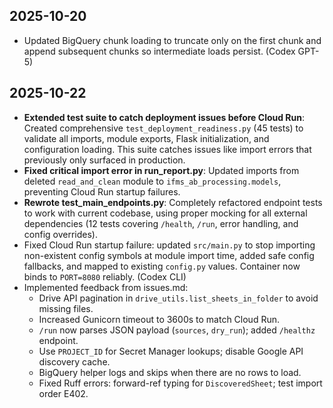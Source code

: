 ## 2025-10-20
- Updated BigQuery chunk loading to truncate only on the first chunk and append subsequent chunks so intermediate loads persist. (Codex GPT-5)

## 2025-10-22
- **Extended test suite to catch deployment issues before Cloud Run**: Created comprehensive `test_deployment_readiness.py` (45 tests) to validate all imports, module exports, Flask initialization, and configuration loading. This suite catches issues like import errors that previously only surfaced in production.
- **Fixed critical import error in run_report.py**: Updated imports from deleted `read_and_clean` module to `ifms_ab_processing.models`, preventing Cloud Run startup failures.
- **Rewrote test_main_endpoints.py**: Completely refactored endpoint tests to work with current codebase, using proper mocking for all external dependencies (12 tests covering `/health`, `/run`, error handling, and config overrides).
- Fixed Cloud Run startup failure: updated `src/main.py` to stop importing non-existent config symbols at module import time, added safe config fallbacks, and mapped to existing `config.py` values. Container now binds to `PORT=8080` reliably. (Codex CLI)
- Implemented feedback from issues.md:
  - Drive API pagination in `drive_utils.list_sheets_in_folder` to avoid missing files.
  - Increased Gunicorn timeout to 3600s to match Cloud Run.
  - `/run` now parses JSON payload (`sources`, `dry_run`); added `/healthz` endpoint.
  - Use `PROJECT_ID` for Secret Manager lookups; disable Google API discovery cache.
  - BigQuery helper logs and skips when there are no rows to load.
  - Fixed Ruff errors: forward-ref typing for `DiscoveredSheet`; test import order E402.